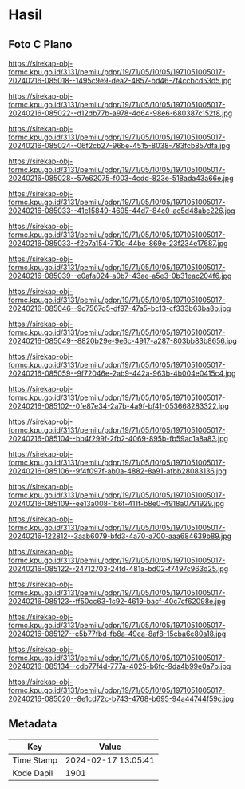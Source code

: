 # Hasil

## Foto C Plano

https://sirekap-obj-formc.kpu.go.id/3131/pemilu/pdpr/19/71/05/10/05/1971051005017-20240216-085018--1495c9e9-dea2-4857-bd46-7f4ccbcd53d5.jpg

https://sirekap-obj-formc.kpu.go.id/3131/pemilu/pdpr/19/71/05/10/05/1971051005017-20240216-085022--d12db77b-a978-4d64-98e6-680387c152f8.jpg

https://sirekap-obj-formc.kpu.go.id/3131/pemilu/pdpr/19/71/05/10/05/1971051005017-20240216-085024--06f2cb27-96be-4515-8038-783fcb857dfa.jpg

https://sirekap-obj-formc.kpu.go.id/3131/pemilu/pdpr/19/71/05/10/05/1971051005017-20240216-085028--57e62075-f003-4cdd-823e-518ada43a66e.jpg

https://sirekap-obj-formc.kpu.go.id/3131/pemilu/pdpr/19/71/05/10/05/1971051005017-20240216-085033--41c15849-4695-44d7-84c0-ac5d48abc226.jpg

https://sirekap-obj-formc.kpu.go.id/3131/pemilu/pdpr/19/71/05/10/05/1971051005017-20240216-085033--f2b7a154-710c-44be-869e-23f234e17687.jpg

https://sirekap-obj-formc.kpu.go.id/3131/pemilu/pdpr/19/71/05/10/05/1971051005017-20240216-085039--e0afa024-a0b7-43ae-a5e3-0b31eac204f6.jpg

https://sirekap-obj-formc.kpu.go.id/3131/pemilu/pdpr/19/71/05/10/05/1971051005017-20240216-085046--9c7567d5-df97-47a5-bc13-cf333b63ba8b.jpg

https://sirekap-obj-formc.kpu.go.id/3131/pemilu/pdpr/19/71/05/10/05/1971051005017-20240216-085049--8820b29e-9e6c-4917-a287-803bb83b8656.jpg

https://sirekap-obj-formc.kpu.go.id/3131/pemilu/pdpr/19/71/05/10/05/1971051005017-20240216-085059--9f72046e-2ab9-442a-963b-4b004e0415c4.jpg

https://sirekap-obj-formc.kpu.go.id/3131/pemilu/pdpr/19/71/05/10/05/1971051005017-20240216-085102--0fe87e34-2a7b-4a9f-bf41-053668283322.jpg

https://sirekap-obj-formc.kpu.go.id/3131/pemilu/pdpr/19/71/05/10/05/1971051005017-20240216-085104--bb4f299f-2fb2-4069-895b-fb59ac1a8a83.jpg

https://sirekap-obj-formc.kpu.go.id/3131/pemilu/pdpr/19/71/05/10/05/1971051005017-20240216-085106--9f4f097f-ab0a-4882-8a91-afbb28083136.jpg

https://sirekap-obj-formc.kpu.go.id/3131/pemilu/pdpr/19/71/05/10/05/1971051005017-20240216-085109--ee13a008-1b6f-411f-b8e0-4918a0791929.jpg

https://sirekap-obj-formc.kpu.go.id/3131/pemilu/pdpr/19/71/05/10/05/1971051005017-20240216-122812--3aab6079-bfd3-4a70-a700-aaa684639b89.jpg

https://sirekap-obj-formc.kpu.go.id/3131/pemilu/pdpr/19/71/05/10/05/1971051005017-20240216-085122--24712703-24fd-481a-bd02-f7497c963d25.jpg

https://sirekap-obj-formc.kpu.go.id/3131/pemilu/pdpr/19/71/05/10/05/1971051005017-20240216-085123--ff50cc63-1c92-4619-bacf-40c7cf62098e.jpg

https://sirekap-obj-formc.kpu.go.id/3131/pemilu/pdpr/19/71/05/10/05/1971051005017-20240216-085127--c5b77fbd-fb8a-49ea-8af8-15cba6e80a18.jpg

https://sirekap-obj-formc.kpu.go.id/3131/pemilu/pdpr/19/71/05/10/05/1971051005017-20240216-085134--cdb77f4d-777a-4025-b6fc-9da4b99e0a7b.jpg

https://sirekap-obj-formc.kpu.go.id/3131/pemilu/pdpr/19/71/05/10/05/1971051005017-20240216-085020--8e1cd72c-b743-4768-b695-94a44744f59c.jpg


## Metadata

| Key        | Value               |
| ---------- | ------------------- |
| Time Stamp | 2024-02-17 13:05:41 |
| Kode Dapil | 1901                |



